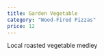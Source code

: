 ```yaml
---
title: Garden Vegetable
category: "Wood-Fired Pizzas"
price: 12
---
```

Local roasted vegetable medley